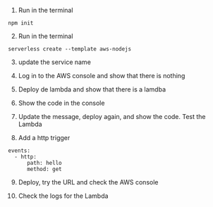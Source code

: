 1. Run in the terminal
```
npm init
```

2. Run in the terminal
```
serverless create --template aws-nodejs
```

3. update the service name

4. Log in to the AWS console and show that there is nothing

5. Deploy de lambda and show that there is a lamdba

6. Show the code in the console

7. Update the message, deploy again, and show the code. Test the Lambda

8. Add a http trigger
```
events:
  - http:
      path: hello
      method: get
```

9. Deploy, try the URL and check the AWS console

10. Check the logs for the Lambda
